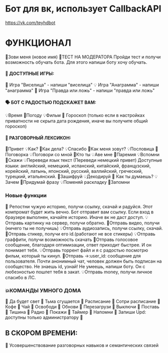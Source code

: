 # Бот для вк, использует CallbackAPI

https://vk.com/teyhdbot

# ФУНКЦИОНАЛ
📌Зови меня (новое имя)
📍ТЕСТ НА МОДЕРАТОРА 
Пройди тест и получи возможность обучать бота. Для этого напиши боту хочу обучать.

#### 🎯 ДОСТУПНЫЕ ИГРЫ: 

📌  Игра "Виселица" - напиши "виселица"
💡  Игра "Анаграмма" - напиши "анаграмма"
📌 Игра "Правда или ложь" - напиши "правда или ложь"

#### 🗣 БОТ С РАДОСТЬЮ ПОДСКАЖЕТ ВАМ: 

💡Время 
📌Погоду 
💡Фильм
📌 Гороскоп (только если в настройках приватности не скрыта дата рождения, иначе вы получите общий гороскоп)

#### 💬 РАЗГОВОРНЫЙ ЛЕКСИКОН: 
📌Привет 
💡Как? 
📌Как дела? 
💡Спасибо 
📌Как меня зовут? 
💡Пословица
📌Поговорка 
💡Поговори со мной 
📌Кто ты 
💡Аве мне 
📌Паремия 
💡Вспомни
📌Скажи 
💡Переведи язык текст (Переведи немецкий привет) 
Доступные языки: английский, немецкий, испанский, китайский, французский, корейский, латынь, японский, русский, валлийский, греческий, турецкий, итальянский. 
📌Зашифруй 
💡Декодируй 
🎱 Как ты думаешь? 
💡Зачем 
📌Придумай фразу 
💡Поменяй раскладку 
📌Запомни 
### Новые функции
📌 Репостни чужую историю, получи ссылку, скачай и радуйся. Этот компромат будет жить вечно. Бот отправит вам ссылку. Если вход в браузере выполнен, качайте историю. Иначе вк не даст доступ. 
💡 Отправь картинку на сервер, получи обратно. 
📌Отправь видео, получи (ничего ты не получишь) 
💡Отправь аудиозапись, получи ссылку, скачай. 
📌Отправь стикер, получи его id.(работают не все стикеры) 
💡Отправь граффити, получи возможность скачать 
📌Отправь голосовое сообщение, благодаря оптимизации, ответ приходит быстрее. И он понимает тебя. 
💡Отправь торрент файл и я с радостью посмотрю фильм, который ты кинул. 
📌Отправь ->:user_id: сообщение для пользователя. Почти анонимный чат, человек должен быть подписан на сообщество. Не знаешь id, узнай! Не умеешь, напиши боту. Он с любезностью пошлет тебя в закат. 
💡Отправь money, получи личное спасибо в ЛС. 

### 💥КОМАНДЫ УМНОГО ДОМА 

👀 Да будет свет 
👀 Тьма сгущается 
👀 Расписание 
👀 Сотри расписание 
👀 Кофе 
👀 Чай 
👀 Освободи 
👀 Обнови 
👀 Перезагрузи 
👀 Выключи 
👀 Поставь 
👀 Тишина 
👀 Радио 
👀 Покажи 
👀 Таймер 
👀 Напомни 
👀 Запиши 
Upd: доступны только администратору 🤖

## В СКОРОМ ВРЕМЕНИ: 
📢 Усовершенствование разговорных навыков и семантических связей
